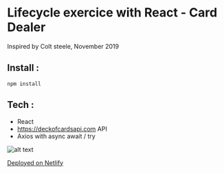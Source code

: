 
# Lifecycle exercice with React - Card Dealer
Inspired by Colt steele, November 2019


## Install :
	npm install
	
## Tech :
- React
- https://deckofcardsapi.com API
- Axios with async await / try

![alt text](https://i.imgur.com/xHs576I.png "Preview")

[Deployed on Netlify](https://flamboyant-hypatia-f3fe10.netlify.com/)